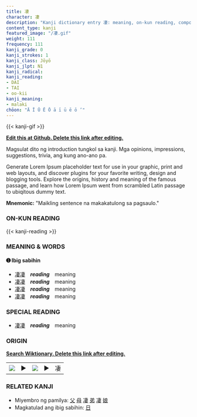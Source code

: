 ```yaml
---
title: 凄
character: 凄
description: "Kanji dictionary entry 凄: meaning, on-kun reading, compounds, origin, related kanji"
content_type: kanji
featured_image: "/凄.gif"
weight: 111
frequency: 111
kanji_grade: 0
kanji_strokes: 1
kanji_class: Jōyō
kanji_jlpt: N1
kanji_radical: 
kanji_reading: 
- DAI
- TAI
- oo-kii
kanji_meaning:
- malaki
chōon: "Ā Ī Ū Ē Ō ā ī ū ē ō ’"
---
```

[//]: # (Don't edit the line below. Kanji animated GIF code is automatically generated.)
{{< kanji-gif >}}

[//]: # (Edit below this line.)

**[Edit this at Github. Delete this link after editing.](https://github.com/tim0g/tim/tree/main/content/kanji/凄/index.md)**

Magsulat dito ng introduction tungkol sa kanji. Mga opinions, impressions, suggestions, trivia, ang kung ano-ano pa.

Generate Lorem Ipsum placeholder text for use in your graphic, print and web layouts, and discover plugins for your favorite writing, design and blogging tools. Explore the origins, history and meaning of the famous passage, and learn how Lorem Ipsum went from scrambled Latin passage to ubiqitous dummy text.
 
**Mnemonic:** "Maikling sentence na makakatulong sa pagsaulo."

### ON-KUN READING

[//]: # (Don't edit the line below. ON-KUN READING code is automatically generated.)
{{< kanji-reading >}}

### MEANING & WORDS

#### ➊ **Ibig sabihin**
  - [凄](../凄)[凄](../凄)　***reading***　meaning
  - [凄](../凄)[凄](../凄)　***reading***　meaning
  - [凄](../凄)[凄](../凄)　***reading***　meaning
  - [凄](../凄)[凄](../凄)　***reading***　meaning

### SPECIAL READING
  - [凄](../凄)[凄](../凄)　***reading***　meaning

### ORIGIN

**[Search Wiktionary. Delete this link after editing.](https://wiktionary.org/wiki/凄)**
<table class="kanji-table"><tr><td>
<img src="60px-凄-bronze.svg.png">
</td><td>▶</td><td>
<img src="60px-凄-oracle.svg.png">
</td><td>▶</td>
<td class="kanji-origin">凄</td>
</tr></table>

### RELATED KANJI
- Miyembro ng pamilya: [父](../父) [母](../母) [凄](../凄) [弟](../弟) [凄](../凄) [娘](../娘)
- Magkatulad ang ibig sabihin: [日](../日)
